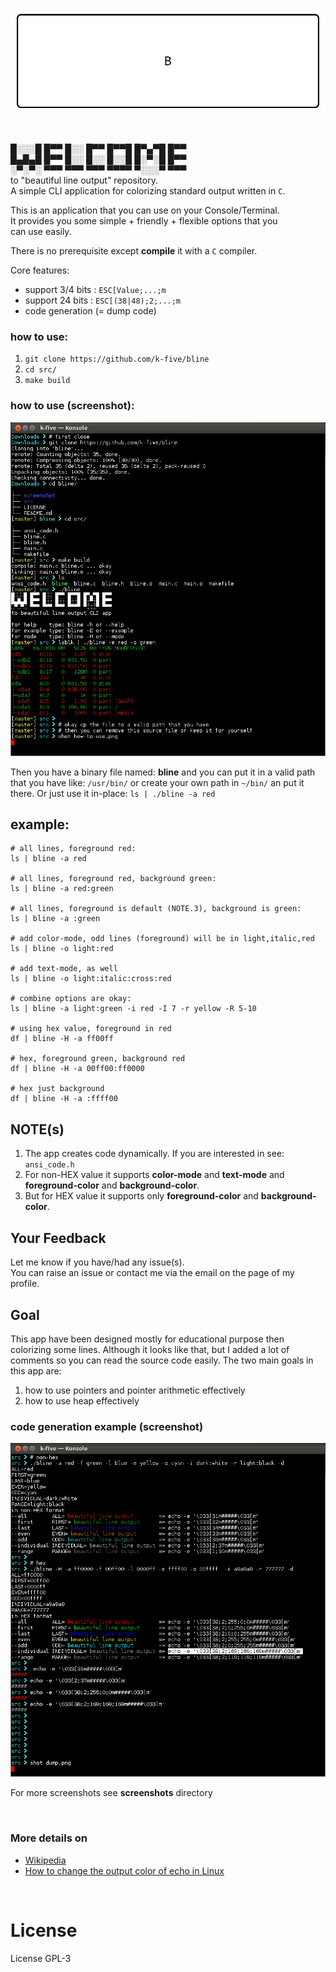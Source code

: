 
![babbar,gif](https://github.com/k-five/bline/blob/master/screenshot/banner.gif)

<br>


█░░░█ █▀▀ █░░ █▀▀ █▀▀█ █▀▄▀█ █▀▀  
█▄█▄█ █▀▀ █░░ █░░ █░░█ █░▀░█ █▀▀  
░▀░▀░ ▀▀▀ ▀▀▀ ▀▀▀ ▀▀▀▀ ▀░░░▀ ▀▀▀  
to "beautiful line output" repository.  
A simple CLI application for colorizing standard output written in `C`.  

This is an application that you can use on your Console/Terminal.  
It provides you some simple + friendly + flexible options that you  
can use easily.  

There is no prerequisite except **compile** it with a `C` compiler.  

Core features:  
 - support 3/4 bits : `ESC[Value;...;m`  
 - support 24 bits  : `ESC[(38|48);2;...;m`  
 - code generation (= dump code)  

### how to use:  

 1. `git clone https://github.com/k-five/bline`  
 2. `cd src/`  
 3. `make build`

### how to use (screenshot):  

![how-to-use.png](https://github.com/k-five/bline/blob/master/screenshot/how-to-use.png)  

  
Then you have a binary file named: **bline** and you can put it in a valid path  
that you have like: `/usr/bin/` or create your own path in `~/bin/` an put it  
there. Or just use it in-place: `ls | ./bline -a red`    
  

## example:  
```
# all lines, foreground red:
ls | bline -a red

# all lines, foreground red, background green:
ls | bline -a red:green

# all lines, foreground is default (NOTE.3), background is green:
ls | bline -a :green

# add color-mode, odd lines (foreground) will be in light,italic,red
ls | bline -o light:red

# add text-mode, as well
ls | bline -o light:italic:cross:red

# combine options are okay:
ls | bline -a light:green -i red -I 7 -r yellow -R 5-10

# using hex value, foreground in red
df | bline -H -a ff00ff

# hex, foreground green, background red
df | bline -H -a 00ff00:ff0000

# hex just background
df | bline -H -a :ffff00
```

## NOTE(s)  
 1. The app creates code dynamically. If you are interested in see: `ansi_code.h`   
 2. For non-HEX value it supports **color-mode** and **text-mode** and **foreground-color** and **background-color**.  
 3. But for HEX value it supports only **foreground-color** and **background-color**.  


## Your Feedback  
Let me know if you have/had any issue(s).  
You can raise an issue or contact me via the email on the page of my profile.  

## Goal
This app have been designed mostly for educational purpose then colorizing some lines.
Although it looks like that, but I added a lot of comments so you can read the source
code easily. The two main goals in this app are:
 1. how to use pointers and pointer arithmetic effectively
 2. how to use heap effectively  

### code generation example (screenshot)  

![dump.png](https://github.com/k-five/bline/blob/master/screenshot/dump.png)  

For more screenshots see **screenshots** directory


<br>


### More details on  
 - [Wikipedia](https://en.wikipedia.org/wiki/ANSI_escape_code)  
 - [How to change the output color of echo in Linux](https://stackoverflow.com/questions/5947742/how-to-change-the-output-color-of-echo-in-linux/28938235#28938235)  
 

<br>


# License  
License GPL-3  
